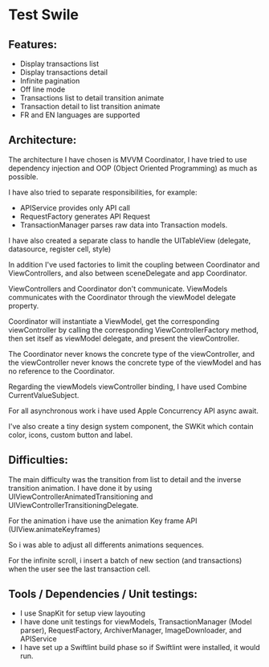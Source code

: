 # Test Swile

## Features:
- Display transactions list
- Display transactions detail
- Infinite pagination  
- Off line mode
- Transactions list to detail transition animate
- Transaction detail to list transition animate
- FR and EN languages are supported

## Architecture:

The architecture I have chosen is MVVM Coordinator, I have tried to use dependency injection 
and OOP (Object Oriented Programming) as much as possible.

I have also tried to separate responsibilities, for example:
- APIService provides only API call
- RequestFactory generates API Request 
- TransactionManager parses raw data into Transaction models.

I have also created a separate class to handle the UITableView (delegate, datasource, register cell, style)

In addition I've used factories to limit the coupling between Coordinator and ViewControllers, 
and also between sceneDelegate and app Coordinator.

ViewControllers and Coordinator don't communicate.
ViewModels communicates with the Coordinator through the viewModel delegate property.

Coordinator will instantiate a ViewModel, get the corresponding viewController by calling the corresponding ViewControllerFactory method, then set itself as viewModel delegate, and present the viewController.

The Coordinator never knows the concrete type of the viewController, and the viewController never knows the concrete type of the viewModel and has no reference to the Coordinator.

Regarding the viewModels viewController binding, I have used Combine CurrentValueSubject.

For all asynchronous work i have used Apple Concurrency API async await.

I've also create a tiny design system component, 
the SWKit which contain color, icons, custom button and label.

## Difficulties:

The main difficulty was the transition from list to detail and the inverse transition animation.
I have done it by using UIViewControllerAnimatedTransitioning and UIViewControllerTransitioningDelegate.

For the animation i have use the animation Key frame API (UIView.animateKeyframes)

So i was able to adjust all differents animations sequences.

For the infinite scroll, i insert a batch of new section (and transactions) 
when the user see the last transaction cell.

## Tools / Dependencies / Unit testings:

- I use SnapKit for setup view layouting
- I have done unit testings for viewModels, TransactionManager (Model parser), RequestFactory, ArchiverManager, ImageDownloader, and APIService
- I have set up a Swiftlint build phase so if Swiftlint were installed, it would run.
